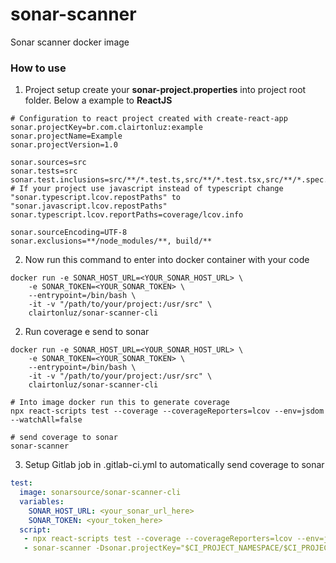 # sonar-scanner
Sonar scanner docker image

### How to use

1) Project setup
create your **sonar-project.properties** into project root folder. Below a example to **ReactJS**

```properties
# Configuration to react project created with create-react-app 
sonar.projectKey=br.com.clairtonluz:example
sonar.projectName=Example
sonar.projectVersion=1.0

sonar.sources=src
sonar.tests=src
sonar.test.inclusions=src/**/*.test.ts,src/**/*.test.tsx,src/**/*.spec.js,src/**/*.spec.jsx,src/**/*.test.js,src/**/*.test.jsx
# If your project use javascript instead of typescript change "sonar.typescript.lcov.repostPaths" to "sonar.javascript.lcov.repostPaths"
sonar.typescript.lcov.reportPaths=coverage/lcov.info

sonar.sourceEncoding=UTF-8
sonar.exclusions=**/node_modules/**, build/**

```

2) Now run this command to enter into docker container with your code
```shell
docker run -e SONAR_HOST_URL=<YOUR_SONAR_HOST_URL> \
    -e SONAR_TOKEN=<YOUR_SONAR_TOKEN> \
    --entrypoint=/bin/bash \
    -it -v "/path/to/your/project:/usr/src" \
    clairtonluz/sonar-scanner-cli
```


2) Run coverage e send to sonar
```shell
docker run -e SONAR_HOST_URL=<YOUR_SONAR_HOST_URL> \
    -e SONAR_TOKEN=<YOUR_SONAR_TOKEN> \
    --entrypoint=/bin/bash \
    -it -v "/path/to/your/project:/usr/src" \
    clairtonluz/sonar-scanner-cli

# Into image docker run this to generate coverage
npx react-scripts test --coverage --coverageReporters=lcov --env=jsdom --watchAll=false

# send coverage to sonar
sonar-scanner
```

3) Setup Gitlab job in .gitlab-ci.yml to automatically send coverage to sonar
```yml
test:
  image: sonarsource/sonar-scanner-cli
  variables:
    SONAR_HOST_URL: <your_sonar_url_here>
    SONAR_TOKEN: <your_token_here>
  script:
   - npx react-scripts test --coverage --coverageReporters=lcov --env=jsdom --watchAll=false
   - sonar-scanner -Dsonar.projectKey="$CI_PROJECT_NAMESPACE/$CI_PROJECT_NAME" -Dsonar.projectName="$CI_PROJECT_TITLE"
```